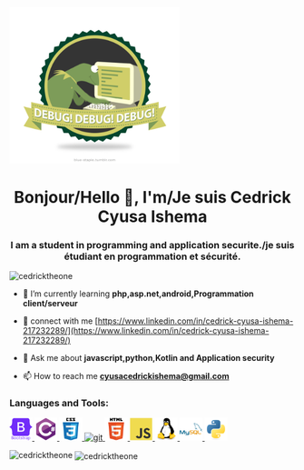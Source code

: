 <img src="https://github.com/cedricktheone/cedricktheone/blob/main/debug.gif?raw=true" width="300">




<h1 align="center">Bonjour/Hello 👋, I'm/Je suis Cedrick Cyusa Ishema</h1>
<h3 align="center">I am a student in programming and application securite./je suis étudiant en programmation et sécurité.</h3>

<p align="left"> <img src="https://komarev.com/ghpvc/?username=cedricktheone&label=Profile%20views&color=0e75b6&style=flat" alt="cedricktheone" /> </p>

- 🌱 I’m currently learning **php,asp.net,android,Programmation client/serveur**

- 📝 connect with me [https://www.linkedin.com/in/cedrick-cyusa-ishema-217232289/](https://www.linkedin.com/in/cedrick-cyusa-ishema-217232289/)

- 💬 Ask me about **javascript,python,Kotlin and Application security**

- 📫 How to reach me **cyusacedrickishema@gmail.com**


<p align="left">
</p>

<h3 align="left">Languages and Tools:</h3>
<p align="left"> <a href="https://getbootstrap.com" target="_blank" rel="noreferrer"> <img src="https://raw.githubusercontent.com/devicons/devicon/master/icons/bootstrap/bootstrap-plain-wordmark.svg" alt="bootstrap" width="40" height="40"/> </a> <a href="https://www.w3schools.com/cs/" target="_blank" rel="noreferrer"> <img src="https://raw.githubusercontent.com/devicons/devicon/master/icons/csharp/csharp-original.svg" alt="csharp" width="40" height="40"/> </a> <a href="https://www.w3schools.com/css/" target="_blank" rel="noreferrer"> <img src="https://raw.githubusercontent.com/devicons/devicon/master/icons/css3/css3-original-wordmark.svg" alt="css3" width="40" height="40"/> </a> <a href="https://git-scm.com/" target="_blank" rel="noreferrer"> <img src="https://www.vectorlogo.zone/logos/git-scm/git-scm-icon.svg" alt="git" width="40" height="40"/> </a> <a href="https://www.w3.org/html/" target="_blank" rel="noreferrer"> <img src="https://raw.githubusercontent.com/devicons/devicon/master/icons/html5/html5-original-wordmark.svg" alt="html5" width="40" height="40"/> </a> <a href="https://developer.mozilla.org/en-US/docs/Web/JavaScript" target="_blank" rel="noreferrer"> <img src="https://raw.githubusercontent.com/devicons/devicon/master/icons/javascript/javascript-original.svg" alt="javascript" width="40" height="40"/> </a> <a href="https://www.linux.org/" target="_blank" rel="noreferrer"> <img src="https://raw.githubusercontent.com/devicons/devicon/master/icons/linux/linux-original.svg" alt="linux" width="40" height="40"/> </a> <a href="https://www.mysql.com/" target="_blank" rel="noreferrer"> <img src="https://raw.githubusercontent.com/devicons/devicon/master/icons/mysql/mysql-original-wordmark.svg" alt="mysql" width="40" height="40"/> </a> <a href="https://www.python.org" target="_blank" rel="noreferrer"> <img src="https://raw.githubusercontent.com/devicons/devicon/master/icons/python/python-original.svg" alt="python" width="40" height="40"/> </a> </p>

<p><img align="left" src="https://github-readme-stats.vercel.app/api/top-langs?username=cedricktheone&show_icons=true&locale=en&layout=compact" alt="cedricktheone" /></p>

<p>&nbsp;<img align="center" src="https://github-readme-stats.vercel.app/api?username=cedricktheone&show_icons=true&locale=en" alt="cedricktheone" /></p>
